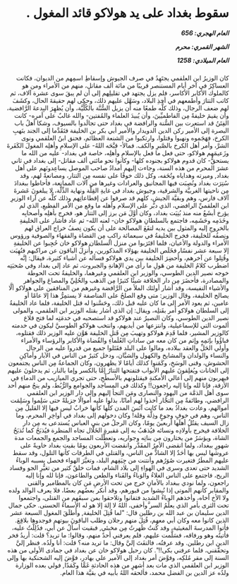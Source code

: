 <h1 dir="rtl">سقوط بغداد على يد هولاكو قائد المغول .</h1>

<h5 dir="rtl">العام الهجري:  656

الشهر القمري: محرم

العام الميلادي: 1258</h5>

<p dir="rtl">كان الوزيرُ ابن العلقمي يجتَهِدُ في صرف الجيوش وإسقاطِ اسمِهم من الديوان، فكانت العساكِرُ في آخر أيام المستنصر قريبًا من مائة ألف مقاتل، منهم من الأمراء ومن هو كالملوك الأكابر الأكاسر، فلم يزل يجتهد في تقليلِهم إلى أن لم يبقَ سوى عشرة آلاف، ثم كاتب التتارَ وأطمعهم في أخذِ البلاد، وسَهَّل عليهم ذلك، وحكى لهم حقيقةَ الحال، وكشَفَ لهم ضعف الرجال، وذلك كلُّه طمعًا منه أن يزيل السُّنَّة بالكُلِّيَّة، وأن يُظهِرَ البِدعةَ الرَّافضية، وأن يقيمَ خليفةً مِن الفاطميِّينَ، وأن يُبيدَ العلماء والمُفتين- والله غالبٌ على أمرِه- كانت الفِتَنُ قد استعرت بين السُّنة والرافضة في بغداد حتى تجالَدوا بالسيوف، وشكا أهلُ باب البصرة إلى الأمير ركن الدين الدويدار والأمير أبي بكر بن الخليفة فتَقَدَّما إلى الجند بنَهبِ الكرخ، فهَجَموه ونهبوا وقتلوا، وارتكبوا من الشنعة العظائم، فحنق ابنُ العلقمي ونوى الشرَّ، وأمر أهل الكرخ بالصَّبرِ والكف. فمالأ- قبَّحَه اللهُ- على الإسلامِ وأهلِه المغولَ الكَفَرةَ وزَعيمَهم هولاكو، حتى فعل ما فعل بالإسلامِ وأهلِه، خاصة في بغداد- عليه من الله ما يستحقُّ- كان قدوم هولاكو بجنوده كلها- وكانوا نحو مائتي ألف مقاتل- إلى بغداد في ثاني عشرَ المحرم من هذه السنة، وجاءت إليهم أمدادُ صاحب الموصل يساعِدونَهم على أهل بغداد, وميرته وهداياه وتُحَفه، وكل ذلك خوفًا على نفسه مِن التتار، ومصانعةً لهم، وقد سُتِرَت بغداد ونُصِبَت فيها المجانيق والعرادات وغيرها من آلات الممانعة، فأحاطوا ببغدادَ مِن ناحيتها الغربيَّة والشرقية، وجيوش بغداد في غايةِ القِلَّة ونهاية الذِّلَّة، لا يبلغونَ عَشرةَ آلاف فارس، وهم وبقيَّة الجيش، كلهم قد صرفوا عن إقطاعاتِهم وذلك كلُّه عن آراء الوزيرِ ابن العلقميِّ الرافضي، الذي دبَّر على الإسلام وأهله ما وقع من الأمر الفظيعِ، الذي لم يؤرخ أبشَعُ منه منذ بُنِيَت بغداد، وكان أوَّلَ مَن برز إلى التتار هو، فخرج بأهلِه وأصحابِه وخَدَمِه وحَشَمِه، فاجتمع بالسلطانِ هولاكو خان- لعنه الله- ثم عاد فأشار على الخليفةِ بالخروجِ إليه والمثول بين يديه لتقَعَ المصالحة على أن يكون نِصفُ خراج العراق لهم ونِصفُه للخليفة، فخرج الخليفةُ في سبعمائة راكبٍ مِن القضاة والفقهاء والصوفية ورؤوس الأمراء والدولة والأعيان، فلما اقتَرَبوا من منزل السلطان هولاكو خان حُجِبوا عن الخليفةِ إلا سبعة عشر نفسًا، فخَلَص الخليفة بهؤلاء المذكورين، وأُنزِلَ الباقون عن مراكبهم فنُهِبَت وقُتِلوا عن آخرهم، وأُحضِرَ الخليفة بين يدي هولاكو فسأله عن أشياء كثيرة، فيقال: إنَّه اضطرب كلامُ الخليفة من هَولِ ما رأى من الإهانةِ والجبروت، ثم عاد إلى بغداد وفي صُحبَتِه خوجه نصير الدين الطوسي، والوزير ابن العلقمي وغيرهما، والخليفةُ تحت الحوطة والمصادرة، فأحضَرَ مِن دار الخلافة شيئًا كثيرًا مِن الذهب والحُلِيِّ والمصاغ والجواهر والأشياء النفيسة، وقد أشار أولئك الملأ من الرَّافضة وغيرهم من المنافقين على هولاكو ألَّا يصالح الخليفة، وقال الوزير: متى وقع الصلحُ على المناصفة لا يستمِرُّ هذا إلا عامًا أو عامين، ثم يعود الأمر إلى ما كان عليه قبل ذلك، وحَسَّنوا له قتل الخليفة، فلما عاد الخليفةُ إلى السلطان هولاكو أمر بقَتلِه، ويقال: إن الذي أشار بقتله الوزير ابن العلقمي، والمولى نصير الدين الطوسي، وكان النصيرُ عند هولاكو قد استصحبه في خدمَتِه لما فتح قلاع ألموت التي للإسماعيلية، وانتزعها من أيديهم، وانتخب هولاكو الطوسيَّ ليكون في خدمته كالوزير المشير، فلما قَدِمَ هولاكو وتهيبَ مِن قَتلِ الخليفة هَوَّن عليه الوزير ذلك فقتلوه، فباؤُوا بإثمِه وإثم من كان معه من ساداتِ العُلَماءِ والقُضاة والأكابر والرؤساء والأمراء وأولي الحَلِّ والعقد ببلاده، ومالوا على البلد فقَتَلوا جميع من قدروا عليه من الرجال والنساء والولدان والمشايخ والكهول والشبَّان، ودخل كثيرٌ من الناس في الآبار وأماكِنِ الحشوش، وقنى الوسَخِ، وكَمَنوا كذلك أيامًا لا يظهرون، وكان الجماعةُ مِن الناس يجتمعون إلى الخانات ويُغلِقونَ عليهم الأبواب فتفتحها التتارُ إمَّا بالكسر وإما بالنار، ثم يدخلونَ عليهم فيهربون منهم إلى أعالي الأمكنةِ فيقتلونهم بالأسطُحِ، حتى تجري الميازيب من الدماءِ في الأزقة، فإنا لله وإنا إليه راجعون!! وكذلك في المساجد والجوامع والرُّبُط، ولم ينجُ منهم أحد سوى أهل الذمَّة من اليهود والنصارى ومَن التجأ إليهم وإلى دار الوزير ابن العلقمي الرافضي، وطائفةٌ مِن التجَّار أخذوا لهم أمانًا، بذلوا عليه أموالًا جزيلةً حتى سَلِموا وسَلِمَت أموالهم، وعادت بغدادُ بعد ما كانت آنَسَ المدن كلِّها كأنها خرابٌ ليس فيها إلا القليلُ مِن الناس، وهم في خوفٍ وجوعٍ وذِلَّة وقلة! وكان دخولهم إلى بغداد في أواخِرِ المحرم، وما زال السيف يقتُلُ أهلَها أربعينَ يومًا، وكان الرجلُ من بني العباس يُستدعى به مِن دار الخلافة فيخرج بأولادِه ونسائه فيُذهَبُ به إلى مَقبرةِ الخَلَّال تجاه المنظرة فيُذبَحُ كما تُذبَحُ الشاة، ويؤسَرُ من يختارون من بناتِه وجواريه، وتعطَّلَت المساجد والجمع والجمعات مدة شهورٍ ببغداد، ولما انقضى الأمرُ المقَدَّر وانقضت الأربعون يومًا بقيت بغداد خاويةً على عروشها ليس بها أحَدٌ إلا الشاذُّ من الناس، والقتلى في الطرقات كأنها التلول، وقد سقط عليهم المطَرُ فتغيرت صُوَرُهم وأنتنت من جِيَفِهم البلد، وتغيَّرَ الهواء فحصل بسببه الوباءُ الشديد حتى تعدى وسرى في الهواءِ إلى بلاد الشام، فمات خلقٌ كثير من تغيُّرِ الجو وفساد الريح، فاجتمع على الناس الغلاءُ والوَباءُ والفَناء والطعن والطاعون، فإنا لله وإنا إليه راجعون، ولما نودي ببغداد بالأمانِ خرج من تحت الأرضِ مَن كان بالمطامير والقنى والمقابر كأنهم الموتى إذا نُبِشوا من قبورهم، وقد أنكر بعضُهم بعضًا، فلا يعرف الوالد ولده ولا الأخ أخاه، وأخذهم الوباءُ الشديد فتفانوا وتلاحقوا بمن سبقَهم من القتلى، واجتمعوا تحت الثرى بأمرِ الذي يعلَمُ السر َّوأخفى، اللهُ لا إلهَ إلا هو له الأسماءُ الحسنى. حكى جمال الدين سليمان بن عبد الله بن رطلين قال: "لما قُتِلَ الخليفة, وأَطلَقَ المغول السبعة عشر الذين كانوا معه وكان أبي معهم، قُتِلَ منهم رجلان وطلب الباقونَ بيوتهم فوجدوها بلاقِعَ. فأتوا المدرسةَ المغيثية، وقد كُنتُ ظَهرتُ مِن مخبئي, فبقيت أسألُ عن أبي، فدُلِلْتُ عليه، فأتيتُه وهو ورفاقه، فسَلَّمت عليهم، فلم يعرفني أحدٌ منهم، وقالوا: ما تريد؟ قلت: أريدُ فخر الدين ابن رطلين. وقد عرفتُه، فالتفَتَ إليَّ وقال: ما تريد منه؟ قلت: أنا ولَدُه. فنظر إليَّ وتحقَّقني، فلما عرفني بكى!!". كان رحيل هولاكو خان عن بغداد في جمادى الأولى من هذه السنة إلى مقر مُلكِه، وفوَّضَ أمر بغداد إلى الأمير علي بهادر، فوَّضَ إليه الشحنكية بها وإلى الوزير ابن العلقمي الذي مات بعد أشهرٍ من هذه الحادثةِ غَمًّا وكَمَدًا, فولي بعده الوزارة ولدُه عز الدين بن الفضل محمد، فألحقه اللهُ بأبيه في بقيَّة هذا العام.</p></br>
